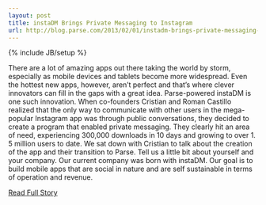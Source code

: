 ---layout: posttitle: instaDM Brings Private Messaging to Instagramurl: http://blog.parse.com/2013/02/01/instadm-brings-private-messaging-to-instagram/---{% include JB/setup %}<p>  There are a lot of amazing apps out there taking the world by storm, especially as mobile devices and tablets become more widespread.  Even the hottest new apps, however, aren’t perfect and that’s where clever innovators can fill in the gaps with a great idea.  Parse-powered instaDM is one such innovation.  When co-founders Cristian and Roman Castillo realized that the only way to communicate with other users in the mega-popular Instagram app was through public conversations, they decided to create a program that enabled private messaging.  They clearly hit an area of need, experiencing 300,000 downloads in 10 days and growing to over 1.  5 million users to date.  We sat down with Cristian to talk about the creation of the app and their transition to Parse.  Tell us a little bit about yourself and your company.  Our current company was born with instaDM.  Our goal is to build mobile apps that are social in nature and are self sustainable in terms of operation and revenue.<br /><p><a href="http://blog.parse.com/2013/02/01/instadm-brings-private-messaging-to-instagram/">Read Full Story</a></p>
